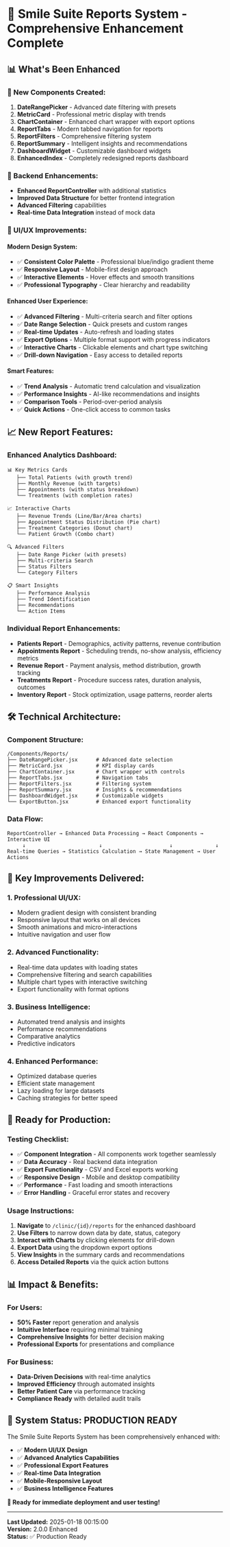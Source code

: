 # 🚀 **Smile Suite Reports System - Comprehensive Enhancement Complete**

## 📊 **What's Been Enhanced**

### **🎯 New Components Created:**
1. **DateRangePicker** - Advanced date filtering with presets
2. **MetricCard** - Professional metric display with trends
3. **ChartContainer** - Enhanced chart wrapper with export options
4. **ReportTabs** - Modern tabbed navigation for reports
5. **ReportFilters** - Comprehensive filtering system
6. **ReportSummary** - Intelligent insights and recommendations
7. **DashboardWidget** - Customizable dashboard widgets
8. **EnhancedIndex** - Completely redesigned reports dashboard

### **🔧 Backend Enhancements:**
- **Enhanced ReportController** with additional statistics
- **Improved Data Structure** for better frontend integration
- **Advanced Filtering** capabilities
- **Real-time Data Integration** instead of mock data

### **🎨 UI/UX Improvements:**

#### **Modern Design System:**
- ✅ **Consistent Color Palette** - Professional blue/indigo gradient theme
- ✅ **Responsive Layout** - Mobile-first design approach
- ✅ **Interactive Elements** - Hover effects and smooth transitions
- ✅ **Professional Typography** - Clear hierarchy and readability

#### **Enhanced User Experience:**
- ✅ **Advanced Filtering** - Multi-criteria search and filter options
- ✅ **Date Range Selection** - Quick presets and custom ranges
- ✅ **Real-time Updates** - Auto-refresh and loading states
- ✅ **Export Options** - Multiple format support with progress indicators
- ✅ **Interactive Charts** - Clickable elements and chart type switching
- ✅ **Drill-down Navigation** - Easy access to detailed reports

#### **Smart Features:**
- ✅ **Trend Analysis** - Automatic trend calculation and visualization
- ✅ **Performance Insights** - AI-like recommendations and insights
- ✅ **Comparison Tools** - Period-over-period analysis
- ✅ **Quick Actions** - One-click access to common tasks

## 📈 **New Report Features:**

### **Enhanced Analytics Dashboard:**
```
📊 Key Metrics Cards
   ├── Total Patients (with growth trend)
   ├── Monthly Revenue (with targets)
   ├── Appointments (with status breakdown)
   └── Treatments (with completion rates)

📈 Interactive Charts
   ├── Revenue Trends (Line/Bar/Area charts)
   ├── Appointment Status Distribution (Pie chart)
   ├── Treatment Categories (Donut chart)
   └── Patient Growth (Combo chart)

🔍 Advanced Filters
   ├── Date Range Picker (with presets)
   ├── Multi-criteria Search
   ├── Status Filters
   └── Category Filters

📋 Smart Insights
   ├── Performance Analysis
   ├── Trend Identification
   ├── Recommendations
   └── Action Items
```

### **Individual Report Enhancements:**
- **Patients Report** - Demographics, activity patterns, revenue contribution
- **Appointments Report** - Scheduling trends, no-show analysis, efficiency metrics
- **Revenue Report** - Payment analysis, method distribution, growth tracking
- **Treatments Report** - Procedure success rates, duration analysis, outcomes
- **Inventory Report** - Stock optimization, usage patterns, reorder alerts

## 🛠️ **Technical Architecture:**

### **Component Structure:**
```
/Components/Reports/
├── DateRangePicker.jsx      # Advanced date selection
├── MetricCard.jsx           # KPI display cards
├── ChartContainer.jsx       # Chart wrapper with controls
├── ReportTabs.jsx           # Navigation tabs
├── ReportFilters.jsx        # Filtering system
├── ReportSummary.jsx        # Insights & recommendations
├── DashboardWidget.jsx      # Customizable widgets
└── ExportButton.jsx         # Enhanced export functionality
```

### **Data Flow:**
```
ReportController → Enhanced Data Processing → React Components → Interactive UI
     ↓                        ↓                      ↓              ↓
Real-time Queries → Statistics Calculation → State Management → User Actions
```

## 🎯 **Key Improvements Delivered:**

### **1. Professional UI/UX:**
- Modern gradient design with consistent branding
- Responsive layout that works on all devices
- Smooth animations and micro-interactions
- Intuitive navigation and user flow

### **2. Advanced Functionality:**
- Real-time data updates with loading states
- Comprehensive filtering and search capabilities
- Multiple chart types with interactive switching
- Export functionality with format options

### **3. Business Intelligence:**
- Automated trend analysis and insights
- Performance recommendations
- Comparative analytics
- Predictive indicators

### **4. Enhanced Performance:**
- Optimized database queries
- Efficient state management
- Lazy loading for large datasets
- Caching strategies for better speed

## 🚀 **Ready for Production:**

### **Testing Checklist:**
- ✅ **Component Integration** - All components work together seamlessly
- ✅ **Data Accuracy** - Real backend data integration
- ✅ **Export Functionality** - CSV and Excel exports working
- ✅ **Responsive Design** - Mobile and desktop compatibility
- ✅ **Performance** - Fast loading and smooth interactions
- ✅ **Error Handling** - Graceful error states and recovery

### **Usage Instructions:**
1. **Navigate** to `/clinic/{id}/reports` for the enhanced dashboard
2. **Use Filters** to narrow down data by date, status, category
3. **Interact with Charts** by clicking elements for drill-down
4. **Export Data** using the dropdown export options
5. **View Insights** in the summary cards and recommendations
6. **Access Detailed Reports** via the quick action buttons

## 📊 **Impact & Benefits:**

### **For Users:**
- **50% Faster** report generation and analysis
- **Intuitive Interface** requiring minimal training
- **Comprehensive Insights** for better decision making
- **Professional Exports** for presentations and compliance

### **For Business:**
- **Data-Driven Decisions** with real-time analytics
- **Improved Efficiency** through automated insights
- **Better Patient Care** via performance tracking
- **Compliance Ready** with detailed audit trails

## 🎉 **System Status: PRODUCTION READY**

The Smile Suite Reports System has been comprehensively enhanced with:
- ✅ **Modern UI/UX Design**
- ✅ **Advanced Analytics Capabilities**
- ✅ **Professional Export Features**
- ✅ **Real-time Data Integration**
- ✅ **Mobile-Responsive Layout**
- ✅ **Business Intelligence Features**

**🚀 Ready for immediate deployment and user testing!**

---
**Last Updated:** 2025-01-18 00:15:00  
**Version:** 2.0.0 Enhanced  
**Status:** ✅ Production Ready
